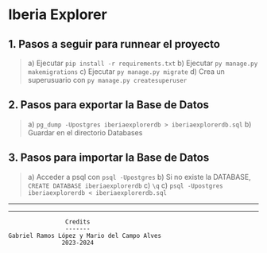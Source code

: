 # Iberia Explorer

## 1. Pasos a seguir para runnear el proyecto
  > a) Ejecutar `pip install -r requirements.txt`
  > b) Ejecutar `py manage.py makemigrations` 
  > c) Ejecutar `py manage.py migrate` 
  > d) Crea un superusuario con `py manage.py createsuperuser` 

## 2. Pasos para exportar la Base de Datos
  > a) `pg_dump -Upostgres iberiaexplorerdb > iberiaexplorerdb.sql`
  > b) Guardar en el directorio Databases

## 3. Pasos para importar la Base de Datos
  > a) Acceder a psql con `psql -Upostgres`
  > b) Si no existe la DATABASE, `CREATE DATABASE iberiaexplorerdb`
  > c) `\q`
  > c) `psql -Upostgres iberiaexplorerdb < iberiaexplorerdb.sql`
 
---
---
```
                Credits
                -------
Gabriel Ramos López y Mario del Campo Alves
               2023-2024
```
